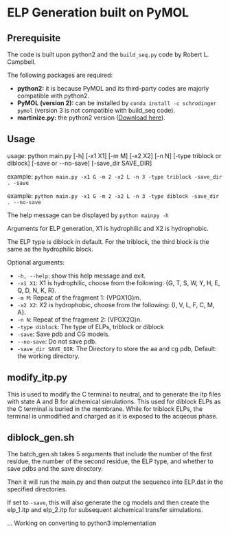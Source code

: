 # ELP Generation built on PyMOL

## Prerequisite 
The code is built upon python2 and the `build_seq.py` code by Robert L. Campbell.

The following packages are required:
- **python2:** it is because PyMOL and its third-party codes are majorly compatible with python2.
- **PyMOL (version 2):** can be installed by `conda install -c schrodinger pymol` (version 3 is not compatible with build_seq code).
- **martinize.py:** the python2 version ([Download here](http://cgmartini.nl/index.php/tools2/proteins-and-bilayers/204-martinize)).

## Usage

usage: python main.py [-h] [-x1 X1] [-m M] [-x2 X2] [-n N] [-type triblock or diblock] [-save or --no-save] [-save_dir SAVE_DIR]

example: `python main.py -x1 G -m 2 -x2 L -n 3 -type triblock -save_dir . -save`

example: `python main.py -x1 G -m 2 -x2 L -n 3 -type diblock -save_dir . --no-save`

The help message can be displayed by `python mainpy -h`

Arguments for ELP generation, X1 is hydrophilic and X2 is hydrophobic.

The ELP type is diblock in default. For the triblock, the third block is the same as the hydrophilic block.

Optional arguments:
- `-h, --help`: show this help message and exit.
- `-x1 X1`: X1 is hydrophilic, choose from the following: {G, T, S, W, Y, H, E, Q, D, N, K, R}.
- `-m M`: Repeat of the fragment 1: (VPGX1G)m.
- `-x2 X2`: X2 is hydrophobic, choose from the following: {I, V, L, F, C, M, A}.
- `-n N`: Repeat of the fragment 2: (VPGX2G)n.
- `-type diblock`: The type of ELPs, triblock or diblock
- `-save`: Save pdb and CG models.
- `--no-save`: Do not save pdb.
- `-save_dir SAVE_DIR`: The Directory to store the aa and cg pdb, Default: the working directory.

## modify_itp.py

This is used to modify the C terminal to neutral, and to generate the itp files with state A and B for alchemical simulations. This used for diblock ELPs as the C terminal is buried in the membrane. While for triblock ELPs, the terminal is unmodified and charged as it is exposed to the acqeous phase. 

## diblock_gen.sh

The batch_gen.sh takes 5 arguments that include the number of the first residue, the number of the second residue, the ELP type, and whether to save pdbs and the save directory.

Then it will run the main.py and then output the sequence into ELP.dat in the specified directories.

If set to `-save`, this will also generate the cg models and then create the elp_1.itp and elp_2.itp for subsequent alchemical transfer simulations.

... Working on converting to python3 implementation
